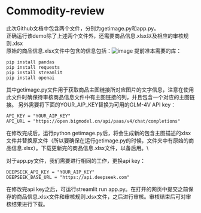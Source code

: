 # Commodity-review
此次Github文档中包含两个文件，分别为getimage.py和app.py。\
正确运行该demo除了上述两个文件外，还需要商品信息.xlsx以及相应的审核规则.xlsx\
原始的商品信息.xlsx文件中包含的信息包括：![image](https://github.com/user-attachments/assets/0f53cf75-ed82-42da-ac60-bd8db5033f29)
提前准本需要的库：
```
pip install pandas
pip install requests
pip install streamlit
pip install openai
```
其中getimage.py文件用于获取商品主图链接所对应图片的文字信息，注意在使用此文件时确保待审核商品信息文件中有主图链接的列，并且包含一个对应的主图链接。
另外需要将下面的YOUR_AIP_KEY替换为可用的GLM-4V API key：
```
API_KEY = "YOUR_AIP_KEY"
API_URL = "https://open.bigmodel.cn/api/paas/v4/chat/completions"
```
在修改完成后，运行python getimage.py后，将会生成新的包含主图描述的xlsx文件并替换原文件（所以要确保在运行getimage.py的时候，文件夹中有原始的商品信息.xlsx）。下载更新完的商品信息.xlsx文件，以备后用。\

对于app.py文件，我们需要进行相同的工作，更换api key：
```
DEEPSEEK_API_KEY = "YOUR_AIP_KEY"
DEEPSEEK_BASE_URL = "https://api.deepseek.com"
```
在修改完api key之后，可运行streamlit run app.py。在打开的网页中提交之前保存的商品信息.xlsx文件和审核规则.xlsx文件，之后进行审核。审核结束后可对审核结果进行下载。
